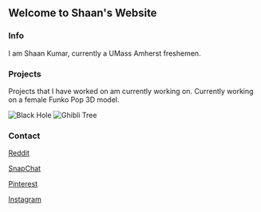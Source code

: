## Welcome to Shaan's Website

### Info

I am Shaan Kumar, currently a UMass Amherst freshemen. 

### Projects

Projects that I have worked on am currently working on. Currently working on a female Funko Pop 3D model.

![Black Hole](https://shaanku.github.io/BlackHole1.png)
![Ghibli Tree](https://shaanku.github.io/Ghibli%20Tree.png)

### Contact
[Reddit](https://www.reddit.com/user/ShankU02)

[SnapChat](https://www.snapchat.com/add/shanku-2)

[Pinterest](www.pinterest.com/kshagun8)

[Instagram](www.instagram.com/shaank34)
